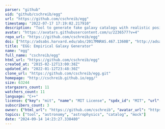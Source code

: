 ```yaml
---
parser: "github"
uid: "github/cschreib/egg"
url: "https://github.com/cschreib/egg"
timestamp: "2022-07-17 17:19:02.217910"
description: "Tool to generate fake galaxy catalogs with realistic positions, morphologies and fluxes from the far-ultraviolet to the far-infrared."
avatar: "https://avatars.githubusercontent.com/u/2236577?v=4"
repo_url: "https://github.com/cschreib/egg"
doi: ["http://adsabs.harvard.edu/abs/2017MNRAS.467.1360B", "http://adsabs.harvard.edu/abs/2017A%26A...602A..96S", "https://ui.adsabs.harvard.edu/abs/2018ascl.soft04008S/abstract"]
title: "EGG: Empirical Galaxy Generator"
name: "egg"
full_name: "cschreib/egg"
html_url: "https://github.com/cschreib/egg"
created_at: "2015-02-12T13:00:38Z"
updated_at: "2022-01-12T23:48:30Z"
clone_url: "https://github.com/cschreib/egg.git"
homepage: "http://cschreib.github.io/egg/"
size: 63244
stargazers_count: 11
watchers_count: 11
language: "C++"
license: {"key": "mit", "name": "MIT License", "spdx_id": "MIT", "url": "https://api.github.com/licenses/mit", "node_id": "MDc6TGljZW5zZTEz"}
subscribers_count: 3
owner: {"html_url": "https://github.com/cschreib", "avatar_url": "https://avatars.githubusercontent.com/u/2236577?v=4", "login": "cschreib", "type": "User"}
topics: ["tool", "astronomy", "astrophysics", "catalog", "mock"]
date: "2024-09-14 14:23:27.338480"
---
```

